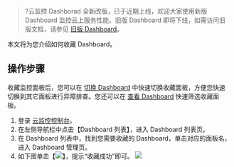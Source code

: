 >?云监控 Dashborad 全新改版，已于近期上线，欢迎大家使用新版 Dashboard 监控云上服务性能。旧版 Dashboard 即将下线，如需访问旧版文档，请参见 [旧版 Dashboard](https://cloud.tencent.com/document/product/248/13118)。



本文将为您介绍如何收藏 Dashboard。

## 操作步骤

收藏监控面板后，您可以在 [切换 Dashboard](https://cloud.tencent.com/document/product/248/46748#.E5.88.87.E6.8D.A2-dashboard) 中快速切换收藏面板，方便您快速切换到其它面板进行异障排查。您还可以在 [查看 Dashboard]( https://cloud.tencent.com/document/product/248/46748) 快速筛选收藏面板。

1. 登录 [云监控控制台](https://console.cloud.tencent.com/monitor)。
2. 在左侧导航栏中点击【Dashboard 列表】，进入 Dashboard 列表页。
3. 在 Dashboard 列表中，找到您需要收藏的 Dashboard，单击对应的面板名，进入 Dashboard 管理页。
4. 如下图单击【![](https://main.qcloudimg.com/raw/84c8d89448e297dbb3e1eedd795797ea.png)】，提示“收藏成功”即可。
![](https://main.qcloudimg.com/raw/f32bfb952af30c3b2da5eac38fba3e36.png)
